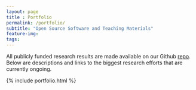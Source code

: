 ```yaml
---
layout: page
title : Portfolio
permalink: /portfolio/
subtitle: "Open Source Software and Teaching Materials"
feature-img:
tags:
---
```

All publicly funded research results are made available on our Github [repo](https://www.github.com/sca-research). Below are descriptions and links to the biggest research efforts that are currently ongoing. 

{% include portfolio.html %}
